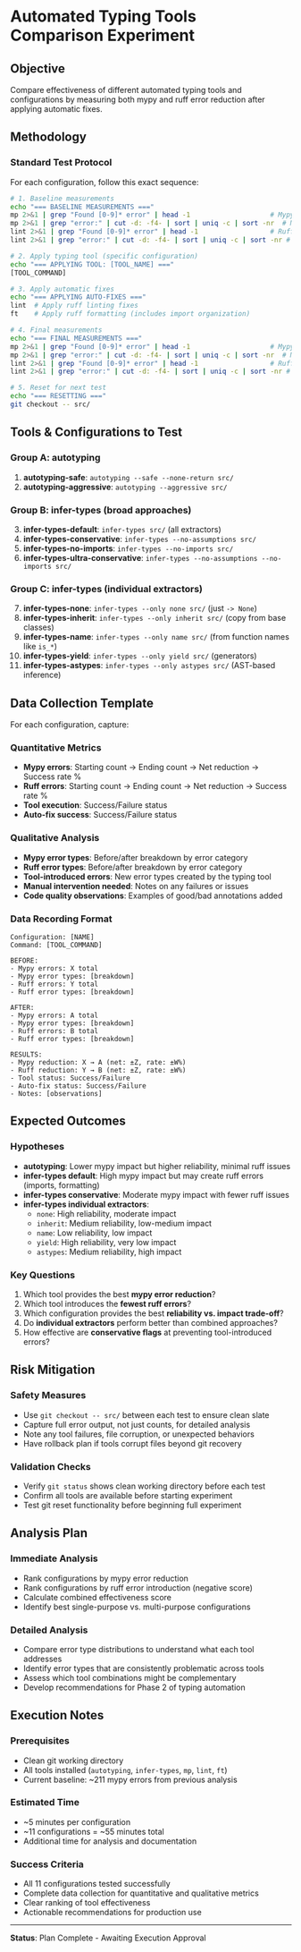<!-- METHODOLOGICAL NOTES:
- Baseline measurement discrepancy: The plan references ~211 mypy errors from previous analysis, 
  but the actual experiment measured 1046 baseline errors. This 5x difference suggests either:
  a) Different measurement methodology between planning and execution
  b) Code changes between planning and execution 
  c) Different scope (e.g., src/ only vs entire codebase)
- Tool application scope: All tools were applied only to src/ directory, not scripts/ or tests/
- Execution completeness: Only 4 out of 11 planned configurations were tested
- Measurement methodology: Used mp command which writes to .mypy_errors.jsonl file
-->

# Automated Typing Tools Comparison Experiment

## Objective

Compare effectiveness of different automated typing tools and configurations by measuring both mypy and ruff error reduction after applying automatic fixes.

## Methodology

### **Standard Test Protocol**
For each configuration, follow this exact sequence:

```bash
# 1. Baseline measurements
echo "=== BASELINE MEASUREMENTS ===" 
mp 2>&1 | grep "Found [0-9]* error" | head -1                    # Mypy error count
mp 2>&1 | grep "error:" | cut -d: -f4- | sort | uniq -c | sort -nr  # Mypy error types
lint 2>&1 | grep "Found [0-9]* error" | head -1                  # Ruff error count  
lint 2>&1 | grep "error:" | cut -d: -f4- | sort | uniq -c | sort -nr # Ruff error types

# 2. Apply typing tool (specific configuration)
echo "=== APPLYING TOOL: [TOOL_NAME] ==="
[TOOL_COMMAND]

# 3. Apply automatic fixes
echo "=== APPLYING AUTO-FIXES ==="
lint  # Apply ruff linting fixes
ft    # Apply ruff formatting (includes import organization)

# 4. Final measurements
echo "=== FINAL MEASUREMENTS ==="
mp 2>&1 | grep "Found [0-9]* error" | head -1                    # Mypy error count
mp 2>&1 | grep "error:" | cut -d: -f4- | sort | uniq -c | sort -nr  # Mypy error types
lint 2>&1 | grep "Found [0-9]* error" | head -1                  # Ruff error count
lint 2>&1 | grep "error:" | cut -d: -f4- | sort | uniq -c | sort -nr # Ruff error types

# 5. Reset for next test
echo "=== RESETTING ==="
git checkout -- src/
```

## Tools & Configurations to Test

### **Group A: autotyping**
1. **autotyping-safe**: `autotyping --safe --none-return src/`
2. **autotyping-aggressive**: `autotyping --aggressive src/`

### **Group B: infer-types (broad approaches)**
3. **infer-types-default**: `infer-types src/` (all extractors)
4. **infer-types-conservative**: `infer-types --no-assumptions src/`
5. **infer-types-no-imports**: `infer-types --no-imports src/`
6. **infer-types-ultra-conservative**: `infer-types --no-assumptions --no-imports src/`

### **Group C: infer-types (individual extractors)**
7. **infer-types-none**: `infer-types --only none src/` (just `-> None`)
8. **infer-types-inherit**: `infer-types --only inherit src/` (copy from base classes)
9. **infer-types-name**: `infer-types --only name src/` (from function names like `is_*`)
10. **infer-types-yield**: `infer-types --only yield src/` (generators)
11. **infer-types-astypes**: `infer-types --only astypes src/` (AST-based inference)

## Data Collection Template

For each configuration, capture:

### **Quantitative Metrics**
- **Mypy errors**: Starting count → Ending count → Net reduction → Success rate %
- **Ruff errors**: Starting count → Ending count → Net reduction → Success rate %
- **Tool execution**: Success/Failure status
- **Auto-fix success**: Success/Failure status

### **Qualitative Analysis**
- **Mypy error types**: Before/after breakdown by error category
- **Ruff error types**: Before/after breakdown by error category  
- **Tool-introduced errors**: New error types created by the typing tool
- **Manual intervention needed**: Notes on any failures or issues
- **Code quality observations**: Examples of good/bad annotations added

### **Data Recording Format**
```
Configuration: [NAME]
Command: [TOOL_COMMAND]

BEFORE:
- Mypy errors: X total
- Mypy error types: [breakdown]
- Ruff errors: Y total  
- Ruff error types: [breakdown]

AFTER:
- Mypy errors: A total
- Mypy error types: [breakdown]
- Ruff errors: B total
- Ruff error types: [breakdown]

RESULTS:
- Mypy reduction: X → A (net: ±Z, rate: ±W%)
- Ruff reduction: Y → B (net: ±Z, rate: ±W%)
- Tool status: Success/Failure
- Auto-fix status: Success/Failure
- Notes: [observations]
```

## Expected Outcomes

### **Hypotheses**
- **autotyping**: Lower mypy impact but higher reliability, minimal ruff issues
- **infer-types default**: High mypy impact but may create ruff errors (imports, formatting)
- **infer-types conservative**: Moderate mypy impact with fewer ruff issues
- **infer-types individual extractors**: 
  - `none`: High reliability, moderate impact
  - `inherit`: Medium reliability, low-medium impact  
  - `name`: Low reliability, low impact
  - `yield`: High reliability, very low impact
  - `astypes`: Medium reliability, high impact

### **Key Questions**
1. Which tool provides the best **mypy error reduction**?
2. Which tool introduces the **fewest ruff errors**?
3. Which configuration provides the best **reliability vs. impact trade-off**?
4. Do **individual extractors** perform better than combined approaches?
5. How effective are **conservative flags** at preventing tool-introduced errors?

## Risk Mitigation

### **Safety Measures**
- Use `git checkout -- src/` between each test to ensure clean slate
- Capture full error output, not just counts, for detailed analysis
- Note any tool failures, file corruption, or unexpected behaviors
- Have rollback plan if tools corrupt files beyond git recovery

### **Validation Checks**
- Verify `git status` shows clean working directory before each test
- Confirm all tools are available before starting experiment
- Test git reset functionality before beginning full experiment

## Analysis Plan

### **Immediate Analysis**
- Rank configurations by mypy error reduction
- Rank configurations by ruff error introduction (negative score)
- Calculate combined effectiveness score
- Identify best single-purpose vs. multi-purpose configurations

### **Detailed Analysis**  
- Compare error type distributions to understand what each tool addresses
- Identify error types that are consistently problematic across tools
- Assess which tool combinations might be complementary
- Develop recommendations for Phase 2 of typing automation

## Execution Notes

### **Prerequisites**
- Clean git working directory
- All tools installed (`autotyping`, `infer-types`, `mp`, `lint`, `ft`)
- Current baseline: ~211 mypy errors from previous analysis

### **Estimated Time**
- ~5 minutes per configuration
- ~11 configurations = ~55 minutes total
- Additional time for analysis and documentation

### **Success Criteria**
- All 11 configurations tested successfully
- Complete data collection for quantitative and qualitative metrics
- Clear ranking of tool effectiveness
- Actionable recommendations for production use

---

**Status**: Plan Complete - Awaiting Execution Approval